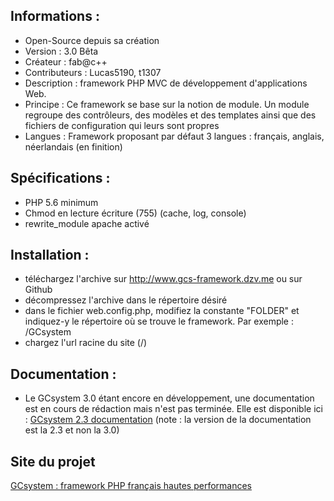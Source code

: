 ﻿Informations :
-----------

* Open-Source depuis sa création
* Version  : 3.0 Bêta
* Créateur : fab@c++
* Contributeurs : Lucas5190, t1307
* Description : framework PHP MVC de développement d'applications Web. 
* Principe : Ce framework se base sur la notion de module. Un module regroupe des contrôleurs, des modèles et des templates ainsi que des fichiers de configuration qui leurs sont propres
* Langues : Framework proposant par défaut 3 langues : français, anglais, néerlandais (en finition)

Spécifications :
-----------

* PHP 5.6 minimum
* Chmod en lecture écriture (755) (cache, log, console)
* rewrite_module apache activé

Installation :
-----------

* téléchargez l'archive sur http://www.gcs-framework.dzv.me ou sur Github
* décompressez l'archive dans le répertoire désiré
* dans le fichier web.config.php, modifiez la constante "FOLDER" et indiquez-y le répertoire où se trouve le framework. Par exemple : /GCsystem
* chargez l'url racine du site (/)

Documentation :
-----------

* Le GCsystem 3.0 étant encore en développement, une documentation est en cours de rédaction mais n'est pas terminée. Elle est disponible ici : [GCsystem 2.3 documentation][2] (note : la version de la documentation est la 2.3 et non la 3.0)

Site du projet
-----------

[GCsystem : framework PHP français hautes performances][1]

[1]: http://gcs-framework.dzv.me/
[2]: http://gcs-framework.dzv.me/fr/documentation